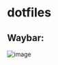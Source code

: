 # dotfiles

## Waybar:
![image](https://github.com/Fiwa42/dotfiles/assets/69937337/a2afb17f-b6e9-4978-ba57-5e06670ea4f2)

